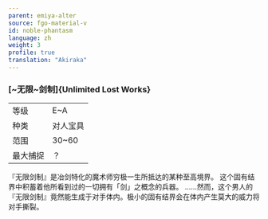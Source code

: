 ```yaml
---
parent: emiya-alter
source: fgo-material-v
id: noble-phantasm
language: zh
weight: 3
profile: true
translation: "Akiraka"
---
```


### [~无限~剑制]{Unlimited Lost Works}

<table>
  <tr><td>等级</td><td>E~A</td></tr>
  <tr><td>种类</td><td>对人宝具</td></tr>
  <tr><td>范围</td><td>30~60</td></tr>
  <tr><td>最大捕捉</td><td>？</td></tr>
</table>

『无限剑制』是冶剑特化的魔术师穷极一生所抵达的某种至高境界。
这个固有结界中积蓄着他所看到过的一切拥有「剑」之概念的兵器。
……然而，这个男人的『无限剑制』竟然能生成于对手体内。极小的固有结界会在体内产生莫大的威力将对手撕裂。
